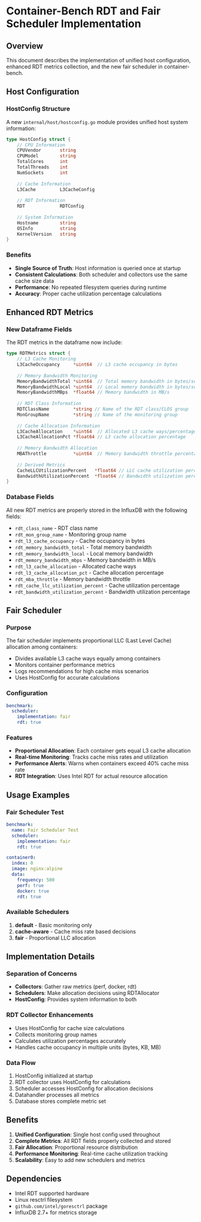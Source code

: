 # Container-Bench RDT and Fair Scheduler Implementation

## Overview

This document describes the implementation of unified host configuration, enhanced RDT metrics collection, and the new fair scheduler in container-bench.

## Host Configuration

### HostConfig Structure

A new `internal/host/hostconfig.go` module provides unified host system information:

```go
type HostConfig struct {
    // CPU Information
    CPUVendor       string
    CPUModel        string
    TotalCores      int
    TotalThreads    int
    NumSockets      int
    
    // Cache Information
    L3Cache         L3CacheConfig
    
    // RDT Information
    RDT             RDTConfig
    
    // System Information
    Hostname        string
    OSInfo          string
    KernelVersion   string
}
```

### Benefits

- **Single Source of Truth**: Host information is queried once at startup
- **Consistent Calculations**: Both scheduler and collectors use the same cache size data
- **Performance**: No repeated filesystem queries during runtime
- **Accuracy**: Proper cache utilization percentage calculations

## Enhanced RDT Metrics

### New Dataframe Fields

The RDT metrics in the dataframe now include:

```go
type RDTMetrics struct {
    // L3 Cache Monitoring
    L3CacheOccupancy     *uint64  // L3 cache occupancy in bytes
    
    // Memory Bandwidth Monitoring
    MemoryBandwidthTotal *uint64  // Total memory bandwidth in bytes/sec
    MemoryBandwidthLocal *uint64  // Local memory bandwidth in bytes/sec
    MemoryBandwidthMBps  *float64 // Memory bandwidth in MB/s
    
    // RDT Class Information
    RDTClassName         *string // Name of the RDT class/CLOS group
    MonGroupName         *string // Name of the monitoring group
    
    // Cache Allocation Information
    L3CacheAllocation    *uint64  // Allocated L3 cache ways/percentage
    L3CacheAllocationPct *float64 // L3 cache allocation percentage
    
    // Memory Bandwidth Allocation
    MBAThrottle          *uint64  // Memory bandwidth throttle percentage
    
    // Derived Metrics
    CacheLLCUtilizationPercent   *float64 // LLC cache utilization percentage
    BandwidthUtilizationPercent  *float64 // Bandwidth utilization percentage
}
```

### Database Fields

All new RDT metrics are properly stored in the InfluxDB with the following fields:

- `rdt_class_name` - RDT class name
- `rdt_mon_group_name` - Monitoring group name  
- `rdt_l3_cache_occupancy` - Cache occupancy in bytes
- `rdt_memory_bandwidth_total` - Total memory bandwidth
- `rdt_memory_bandwidth_local` - Local memory bandwidth
- `rdt_memory_bandwidth_mbps` - Memory bandwidth in MB/s
- `rdt_l3_cache_allocation` - Allocated cache ways
- `rdt_l3_cache_allocation_pct` - Cache allocation percentage
- `rdt_mba_throttle` - Memory bandwidth throttle
- `rdt_cache_llc_utilization_percent` - Cache utilization percentage
- `rdt_bandwidth_utilization_percent` - Bandwidth utilization percentage

## Fair Scheduler

### Purpose

The fair scheduler implements proportional LLC (Last Level Cache) allocation among containers:

- Divides available L3 cache ways equally among containers
- Monitors container performance metrics
- Logs recommendations for high cache miss scenarios
- Uses HostConfig for accurate calculations

### Configuration

```yaml
benchmark:
  scheduler:
    implementation: fair
    rdt: true
```

### Features

- **Proportional Allocation**: Each container gets equal L3 cache allocation
- **Real-time Monitoring**: Tracks cache miss rates and utilization
- **Performance Alerts**: Warns when containers exceed 40% cache miss rate
- **RDT Integration**: Uses Intel RDT for actual resource allocation

## Usage Examples

### Fair Scheduler Test

```yaml
benchmark:
  name: Fair Scheduler Test
  scheduler:
    implementation: fair
    rdt: true

container0:
  index: 0
  image: nginx:alpine
  data:
    frequency: 500
    perf: true
    docker: true
    rdt: true
```

### Available Schedulers

1. **default** - Basic monitoring only
2. **cache-aware** - Cache miss rate based decisions
3. **fair** - Proportional LLC allocation

## Implementation Details

### Separation of Concerns

- **Collectors**: Gather raw metrics (perf, docker, rdt)
- **Schedulers**: Make allocation decisions using RDTAllocator
- **HostConfig**: Provides system information to both

### RDT Collector Enhancements

- Uses HostConfig for cache size calculations
- Collects monitoring group names
- Calculates utilization percentages accurately
- Handles cache occupancy in multiple units (bytes, KB, MB)

### Data Flow

1. HostConfig initialized at startup
2. RDT collector uses HostConfig for calculations
3. Scheduler accesses HostConfig for allocation decisions
4. Datahandler processes all metrics
5. Database stores complete metric set

## Benefits

1. **Unified Configuration**: Single host config used throughout
2. **Complete Metrics**: All RDT fields properly collected and stored
3. **Fair Allocation**: Proportional resource distribution
4. **Performance Monitoring**: Real-time cache utilization tracking
5. **Scalability**: Easy to add new schedulers and metrics

## Dependencies

- Intel RDT supported hardware
- Linux resctrl filesystem
- `github.com/intel/goresctrl` package
- InfluxDB 2.7+ for metrics storage
